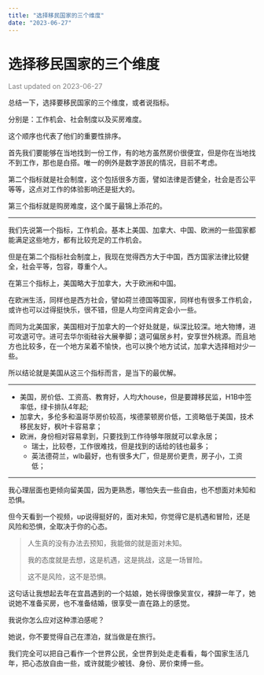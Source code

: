 ```yaml
---
title: "选择移民国家的三个维度"
date: "2023-06-27"
---
```

# 选择移民国家的三个维度

<font color=gray>Last updated on 2023-06-27</font>


总结一下，选择要移民国家的三个维度，或者说指标。

分别是：工作机会、社会制度以及买房难度。

这个顺序也代表了他们的重要性排序。

首先我们要能够在当地找到一份工作，有的地方虽然房价很便宜，但是你在当地找不到工作，那也是白搭。唯一的例外是数字游民的情况，目前不考虑。

第二个指标就是社会制度，这个包括很多方面，譬如法律是否健全，社会是否公平等等，这点对工作的体验影响还是挺大的。

第三个指标就是购房难度，这个属于最锦上添花的。

---

我们先说第一个指标，工作机会。基本上美国、加拿大、中国、欧洲的一些国家都能满足这些地方，都有比较充足的工作机会。

但是在第二个指标社会制度上，我现在觉得西方大于中国，西方国家法律比较健全，社会平等，包容，尊重个人。

在第三个指标上，美国略大于加拿大，大于欧洲和中国。

在欧洲生活，同样也是西方社会，譬如荷兰德国等国家，同样也有很多工作机会，或许也可以过得挺快乐，很不错，但是人均空间肯定会小一些。

而同为北美国家，美国相对于加拿大的一个好处就是，纵深比较深。地大物博，进可攻退可守。进可去华尔街硅谷大展拳脚；退可偏居乡村，安享世外桃源。而且地方也比较多，在一个地方呆着不愉快，也可以换个地方试试，加拿大选择相对少一些。

所以结论就是美国从这三个指标而言，是当下的最优解。

---

* 美国，房价低、工资高、教育好，人均大house，但是要蹲移民监，H1B中签率低，绿卡排队4年起;
* 加拿大，多伦多和温哥华房价较高，埃德蒙顿房价低，工资略低于美国，技术移民友好，枫叶卡容易拿；
* 欧洲，身份相对容易拿到，只要找到工作待够年限就可以拿永居；
  * 瑞士，比较卷，工作很难找，但是找到的话给的钱也最多；
  * 英法德荷兰，wlb最好，也有很多大厂，但是房价更贵，房子小，工资低；

---

我心理层面也更倾向留美国，因为更熟悉，哪怕失去一些自由，也不想面对未知和恐惧。

但今天看到一个视频，up说得挺好的，面对未知，你觉得它是机遇和冒险，还是风险和恐惧，全取决于你的心态。

>
>人生真的没有办法去预知，我能做的就是面对未知。
>
>我的态度就是去想，这是机遇，这是挑战，这是一场冒险。
>
>这不是风险，这不是恐惧。
>

这句话让我想起去年在宜昌遇到的一个姑娘，她长得很像吴宣仪，裸辞一年了，她说她不准备买房，也不准备结婚，很享受一直在路上的感觉。

我说你怎么应对这种漂泊感呢？

她说，你不要觉得自己在漂泊，就当做是在旅行。

我们完全可以把自己看作一个世界公民，全世界到处走走看看，每个国家生活几年，把心态放自由一些，或许就能少被钱、身份、房价束缚一些。
